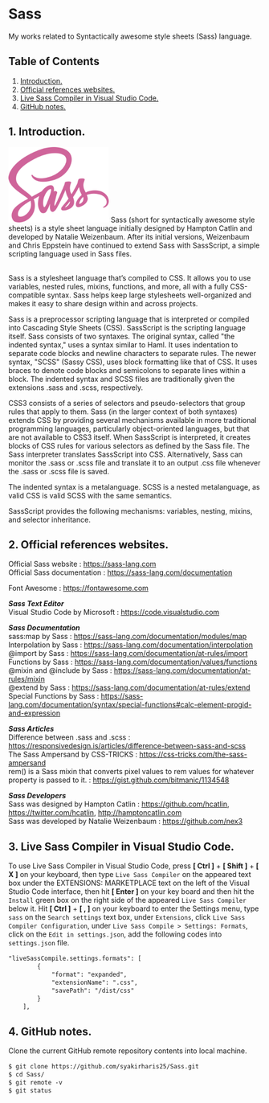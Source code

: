 # Sass
My works related to Syntactically awesome style sheets (Sass) language.

## Table of Contents
1. [Introduction.](#introduction)
2. [Official references websites.](#references)
3. [Live Sass Compiler in Visual Studio Code.](#livesass)
4. [GitHub notes.](#github)

<a name="introduction"></a>
## 1. Introduction.
<img src="sass.svg" height="150"> 
Sass (short for syntactically awesome style sheets) is a style sheet language initially designed by Hampton Catlin and developed by Natalie Weizenbaum. After its initial versions, Weizenbaum and Chris Eppstein have continued to extend Sass with SassScript, a simple scripting language used in Sass files. <br /> <br />

Sass is a stylesheet language that’s compiled to CSS. It allows you to use variables, nested rules, mixins, functions, and more, all with a fully CSS-compatible syntax. Sass helps keep large stylesheets well-organized and makes it easy to share design within and across projects.  <br />

Sass is a preprocessor scripting language that is interpreted or compiled into Cascading Style Sheets (CSS). SassScript is the scripting language itself. Sass consists of two syntaxes. The original syntax, called "the indented syntax," uses a syntax similar to Haml. It uses indentation to separate code blocks and newline characters to separate rules. The newer syntax, "SCSS" (Sassy CSS), uses block formatting like that of CSS. It uses braces to denote code blocks and semicolons to separate lines within a block. The indented syntax and SCSS files are traditionally given the extensions .sass and .scss, respectively. <br />

CSS3 consists of a series of selectors and pseudo-selectors that group rules that apply to them. Sass (in the larger context of both syntaxes) extends CSS by providing several mechanisms available in more traditional programming languages, particularly object-oriented languages, but that are not available to CSS3 itself. When SassScript is interpreted, it creates blocks of CSS rules for various selectors as defined by the Sass file. The Sass interpreter translates SassScript into CSS. Alternatively, Sass can monitor the .sass or .scss file and translate it to an output .css file whenever the .sass or .scss file is saved. <br />

The indented syntax is a metalanguage. SCSS is a nested metalanguage, as valid CSS is valid SCSS with the same semantics. <br />

SassScript provides the following mechanisms: variables, nesting, mixins, and selector inheritance. <br />

<a name="references"></a>
## 2. Official references websites.
Official Sass website : https://sass-lang.com <br />
Official Sass documentation : https://sass-lang.com/documentation <br />

Font Awesome : https://fontawesome.com <br />

**_Sass Text Editor_** <br />
Visual Studio Code by Microsoft : https://code.visualstudio.com <br />

**_Sass Documentation_** <br />
sass:map by Sass : https://sass-lang.com/documentation/modules/map <br />
Interpolation by Sass : https://sass-lang.com/documentation/interpolation <br />
@import by Sass : https://sass-lang.com/documentation/at-rules/import <br />
Functions by Sass : https://sass-lang.com/documentation/values/functions <br />
@mixin and @include by Sass : https://sass-lang.com/documentation/at-rules/mixin <br />
@extend by Sass : https://sass-lang.com/documentation/at-rules/extend <br />
Special Functions by Sass : https://sass-lang.com/documentation/syntax/special-functions#calc-element-progid-and-expression <br />

**_Sass Articles_** <br />
Difference between .sass and .scss : https://responsivedesign.is/articles/difference-between-sass-and-scss <br />
The Sass Ampersand by CSS-TRICKS : https://css-tricks.com/the-sass-ampersand <br />
rem() is a Sass mixin that converts pixel values to rem values for whatever property is passed to it. : https://gist.github.com/bitmanic/1134548 <br />

**_Sass Developers_** <br />
Sass was designed by Hampton Catlin : https://github.com/hcatlin, https://twitter.com/hcatlin, http://hamptoncatlin.com <br />
Sass was developed by Natalie Weizenbaum : https://github.com/nex3 <br />

<a name="livesass"></a>
## 3. Live Sass Compiler in Visual Studio Code.
To use Live Sass Compiler in Visual Studio Code, press **[ Ctrl ]** + **[ Shift ]** + **[ X ]** on your keyboard, then type `Live Sass Compiler` on the appeared text box under the EXTENSIONS: MARKETPLACE text on the left of the Visual Studio Code interface, then hit **[ Enter ]** on your key board and then hit the `Install` green box on the right side of the appeared `Live Sass Compiler` below it. Hit **[ Ctrl ]** + **[ , ]** on your keyboard to enter the Settings menu, type `sass` on the `Search settings` text box, under `Extensions`, click `Live Sass Compiler Configuration`, under `Live Sass Compile > Settings: Formats`, click on the `Edit in settings.json`, add the following codes into `settings.json` file.

```
"liveSassCompile.settings.formats": [
        {
            "format": "expanded",
            "extensionName": ".css",
            "savePath": "/dist/css"
        }
    ],
```

<a name="github"></a>
## 4. GitHub notes.
Clone the current GitHub remote repository contents into local machine.
```
$ git clone https://github.com/syakirharis25/Sass.git
$ cd Sass/
$ git remote -v
$ git status
```
